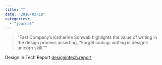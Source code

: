 ```yaml
---
title: ""
date: "2018-03-18"
categories: 
  - "journal"
---
```


> "Fast Company’s Katherine Schwab highlights the value of writing in the design process asserting, “Forget coding: writing is design’s unicorn skill.””

Design in Tech Report [designintech.report](https://designintech.report/)
